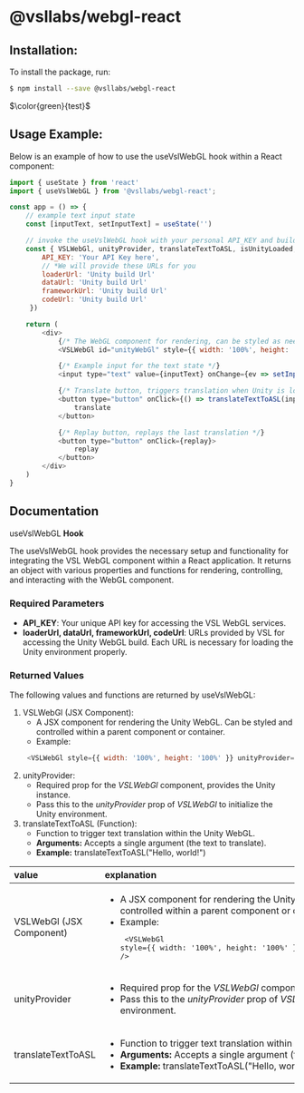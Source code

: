 # @vsllabs/webgl-react

## Installation:

To install the package, run:

```bash
$ npm install --save @vsllabs/webgl-react
```

$\color{green}{test}$

## Usage Example:

Below is an example of how to use the useVslWebGL hook within a React component:

```js
import { useState } from 'react'
import { useVslWebGL } from '@vsllabs/webgl-react';

const app = () => {
    // example text input state
    const [inputText, setInputText] = useState('')

    // invoke the useVslWebGL hook with your personal API_KEY and build URLs
    const { VSLWebGl, unityProvider, translateTextToASL, isUnityLoaded, isTranslating, replay, error } = useVslWebGL({
        API_KEY: 'Your API Key here',
        // *We will provide these URLs for you
        loaderUrl: 'Unity build Url'
        dataUrl: 'Unity build Url'
        frameworkUrl: 'Unity build Url'
        codeUrl: 'Unity build Url'
     })

    return (
        <div>
            {/* The WebGL component for rendering, can be styled as needed */}
            <VSLWebGl id="unityWebGl" style={{ width: '100%', height: '100%' }} unityProvider={unityProvider} />

            {/* Example input for the text state */}
            <input type="text" value={inputText} onChange={ev => setInputText(ev.target.value)} />

            {/* Translate button, triggers translation when Unity is loaded and input is provided */}
            <button type="button" onClick={() => translateTextToASL(inputText)}>
                translate
            </button>

            {/* Replay button, replays the last translation */}
            <button type="button" onClick={replay}>
                replay
            </button>
        </div>
    )
}
```

## Documentation

useVslWebGL **Hook**

The useVslWebGL hook provides the necessary setup and functionality for integrating the VSL WebGL component within a React application. It returns an object with various properties and functions for rendering, controlling, and interacting with the WebGL component.

### Required Parameters
 * **API_KEY**: Your unique API key for accessing the VSL WebGL services.
 * **loaderUrl, dataUrl, frameworkUrl, codeUrl**: URLs provided by VSL for accessing the Unity WebGL build. Each URL is necessary for loading the Unity environment properly.

### Returned Values
The following values and functions are returned by useVslWebGL:

 1. VSLWebGl (JSX Component):
    * A JSX component for rendering the Unity WebGL. Can be styled and controlled within a parent component or container.
    * Example:
    ```js
     <VSLWebGl style={{ width: '100%', height: '100%' }} unityProvider={unityProvider} /> 
     ```
 2. unityProvider:
    * Required prop for the *VSLWebGl* component, provides the Unity instance.
    * Pass this to the *unityProvider* prop of *VSLWebGl* to initialize the Unity environment.
 3. translateTextToASL (Function):
    * Function to trigger text translation within the Unity WebGL.
    * **Arguments:** Accepts a single argument (the text to translate).
    * **Example:** translateTextToASL("Hello, world!")




| value         | explanation                                                                           |
| :------------ | :------------------------------------------------------------------------------------ |
| VSLWebGl (JSX Component) | <ul><li>A JSX component for rendering the Unity WebGL. Can be styled and controlled within a parent component or container.</li><li>Example: <br><pre lang="javascript"> <VSLWebGl style={{ width: '100%', height: '100%' }} unityProvider={unityProvider} /> </pre></li></ul>  |
| unityProvider | <ul><li>Required prop for the *VSLWebGl* component, provides the Unity instance.</li><li>Pass this to the *unityProvider* prop of *VSLWebGl* to initialize the Unity environment.</li></ul>  |
| translateTextToASL | <ul><li>Function to trigger text translation within the Unity WebGL.</li><li>**Arguments:** Accepts a single argument (the text to translate).</li><li>**Example:** translateTextToASL("Hello, world!")</li></ul>  |
